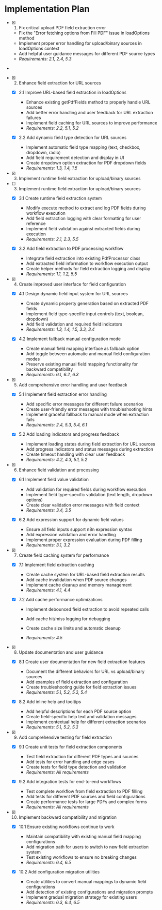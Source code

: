 # Implementation Plan

- [x] 1. Fix critical upload PDF field extraction error





  - Fix the "Error fetching options from Fill PDF" issue in loadOptions method
  - Implement proper error handling for upload/binary sources in loadOptions context
  - Add helpful user guidance messages for different PDF source types
  - _Requirements: 2.1, 2.4, 5.3_
-

- [x] 2. Enhance field extraction for URL sources




  - [x] 2.1 Improve URL-based field extraction in loadOptions


    - Enhance existing getPdfFields method to properly handle URL sources
    - Add better error handling and user feedback for URL extraction failures
    - Implement field caching for URL sources to improve performance
    - _Requirements: 2.2, 5.1, 5.2_

  - [x] 2.2 Add dynamic field type detection for URL sources


    - Implement automatic field type mapping (text, checkbox, dropdown, radio)
    - Add field requirement detection and display in UI
    - Create dropdown option extraction for PDF dropdown fields
    - _Requirements: 1.3, 1.4, 1.5_
- [x] 3. Implement runtime field extraction for upload/binary sources




- [ ] 3. Implement runtime field extraction for upload/binary sources

  - [x] 3.1 Create runtime field extraction system


    - Modify execute method to extract and log PDF fields during workflow execution
    - Add field extraction logging with clear formatting for user reference
    - Implement field validation against extracted fields during execution
    - _Requirements: 2.1, 2.3, 5.5_

  - [x] 3.2 Add field extraction to PDF processing workflow


    - Integrate field extraction into existing PdfProcessor class
    - Add extracted field information to workflow execution output
    - Create helper methods for field extraction logging and display
    - _Requirements: 1.1, 1.2, 5.5_

- [x] 4. Create improved user interface for field configuration





  - [x] 4.1 Design dynamic field input system for URL sources


    - Create dynamic property generation based on extracted PDF fields
    - Implement field type-specific input controls (text, boolean, dropdown)
    - Add field validation and required field indicators
    - _Requirements: 1.3, 1.4, 1.5, 3.3, 3.4_

  - [x] 4.2 Implement fallback manual configuration mode


    - Create manual field mapping interface as fallback option
    - Add toggle between automatic and manual field configuration modes
    - Preserve existing manual field mapping functionality for backward compatibility
    - _Requirements: 6.1, 6.2, 6.3_

- [x] 5. Add comprehensive error handling and user feedback








  - [x] 5.1 Implement field extraction error handling


    - Add specific error messages for different failure scenarios
    - Create user-friendly error messages with troubleshooting hints
    - Implement graceful fallback to manual mode when extraction fails
    - _Requirements: 2.4, 5.3, 5.4, 6.1_

  - [x] 5.2 Add loading indicators and progress feedback


    - Implement loading states during field extraction for URL sources
    - Add progress indicators and status messages during extraction
    - Create timeout handling with clear user feedback
    - _Requirements: 4.2, 4.3, 5.1, 5.2_

- [x] 6. Enhance field validation and processing





  - [x] 6.1 Implement field value validation


    - Add validation for required fields during workflow execution
    - Implement field type-specific validation (text length, dropdown options)
    - Create clear validation error messages with field context
    - _Requirements: 3.4, 3.5_

  - [x] 6.2 Add expression support for dynamic field values


    - Ensure all field inputs support n8n expression syntax
    - Add expression validation and error handling
    - Implement proper expression evaluation during PDF filling
    - _Requirements: 3.1, 3.2_

- [x] 7. Create field caching system for performance








  - [x] 7.1 Implement field extraction caching


    - Create cache system for URL-based field extraction results
    - Add cache invalidation when PDF source changes
    - Implement cache cleanup and memory management
    - _Requirements: 4.1, 4.4_

  - [x] 7.2 Add cache performance optimizations


    - Implement debounced field extraction to avoid repeated calls
    - Add cache hit/miss logging for debugging
    - Create cache size limits and automatic cleanup

    - _Requirements: 4.5_


- [x] 8. Update documentation and user guidance






  - [x] 8.1 Create user documentation for new field extraction features


    - Document the different behaviors for URL vs upload/binary sources
    - Add examples of field extraction and configuration
    - Create troubleshooting guide for field extraction issues
    - _Requirements: 5.1, 5.2, 5.3, 5.4_

  - [x] 8.2 Add inline help and tooltips


    - Add helpful descriptions for each PDF source option
    - Create field-specific help text and validation messages
    - Implement contextual help for different extraction scenarios
    - _Requirements: 5.1, 5.2, 5.3_

- [x] 9. Add comprehensive testing for field extraction





  - [x] 9.1 Create unit tests for field extraction components


    - Test field extraction for different PDF types and sources
    - Add tests for error handling and edge cases
    - Create tests for field type detection and validation
    - _Requirements: All requirements_

  - [x] 9.2 Add integration tests for end-to-end workflows


    - Test complete workflow from field extraction to PDF filling
    - Add tests for different PDF sources and field configurations
    - Create performance tests for large PDFs and complex forms
    - _Requirements: All requirements_

- [x] 10. Implement backward compatibility and migration





  - [x] 10.1 Ensure existing workflows continue to work


    - Maintain compatibility with existing manual field mapping configurations
    - Add migration path for users to switch to new field extraction system
    - Test existing workflows to ensure no breaking changes
    - _Requirements: 6.4, 6.5_

  - [x] 10.2 Add configuration migration utilities


    - Create utilities to convert manual mappings to dynamic field configurations
    - Add detection of existing configurations and migration prompts
    - Implement gradual migration strategy for existing users
    - _Requirements: 6.3, 6.4, 6.5_